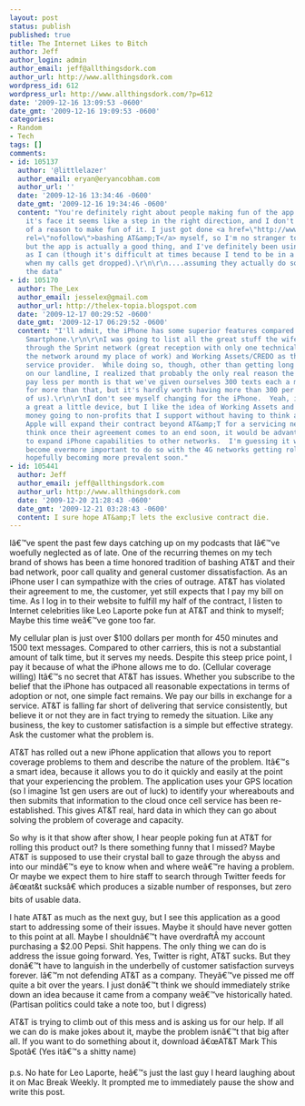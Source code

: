 ```yaml
---
layout: post
status: publish
published: true
title: The Internet Likes to Bitch
author: Jeff
author_login: admin
author_email: jeff@allthingsdork.com
author_url: http://www.allthingsdork.com
wordpress_id: 612
wordpress_url: http://www.allthingsdork.com/?p=612
date: '2009-12-16 13:09:53 -0600'
date_gmt: '2009-12-16 19:09:53 -0600'
categories:
- Random
- Tech
tags: []
comments:
- id: 105137
  author: '@littlelazer'
  author_email: eryan@eryancobham.com
  author_url: ''
  date: '2009-12-16 13:34:46 -0600'
  date_gmt: '2009-12-16 19:34:46 -0600'
  content: "You're definitely right about people making fun of the app. At least on
    it's face it seems like a step in the right direction, and I don't see that much
    of a reason to make fun of it. I just got done <a href=\"http://www.eryancobham.com/6873n\"
    rel=\"nofollow\">bashing AT&amp;T</a> myself, so I'm no stranger to that,
    but the app is actually a good thing, and I've definitely been using it as much
    as I can (though it's difficult at times because I tend to be in a moving vehicle
    when my calls get dropped).\r\n\r\n....assuming they actually do something with
    the data"
- id: 105170
  author: The_Lex
  author_email: jesselex@gmail.com
  author_url: http://thelex-topia.blogspot.com
  date: '2009-12-17 00:29:52 -0600'
  date_gmt: '2009-12-17 06:29:52 -0600'
  content: "I'll admit, the iPhone has some superior features compared to my Motorola
    Smartphone.\r\n\r\nI was going to list all the great stuff the wife and I get
    through the Sprint network (great reception with only one technical issue, updating
    the network around my place of work) and Working Assets/CREDO as the customer
    service provider.  While doing so, though, other than getting long distance service
    on our landline, I realized that probably the only real reason the wife and I
    pay less per month is that we've given ourselves 300 texts each a month (pay additional
    for more than that, but it's hardly worth having more than 300 per month for each
    of us).\r\n\r\nI don't see myself changing for the iPhone.  Yeah, it looks like
    a great a little device, but I like the idea of Working Assets and some of my
    money going to non-profits that I support without having to think about it.\r\n\r\nHopefully,
    Apple will expand their contract beyond AT&amp;T for a servicing network.  I would
    think once their agreement comes to an end soon, it would be advantageous to Apple
    to expand iPhone capabilities to other networks.  I'm guessing it will probably
    become evermore important to do so with the 4G networks getting rolled out and
    hopefully becoming more prevalent soon."
- id: 105441
  author: Jeff
  author_email: jeff@allthingsdork.com
  author_url: http://www.allthingsdork.com
  date: '2009-12-20 21:28:43 -0600'
  date_gmt: '2009-12-21 03:28:43 -0600'
  content: I sure hope AT&amp;T lets the exclusive contract die.
---
```

<p>I&acirc;&euro;&trade;ve spent the past few days catching up on my podcasts that I&acirc;&euro;&trade;ve woefully neglected as of late. One of the recurring themes on my tech brand of shows has been a time honored tradition of bashing AT&amp;T and their bad network, poor call quality and general customer dissatisfaction. As an iPhone user I can sympathize with the cries of outrage. AT&amp;T has violated their agreement to me, the customer, yet still expects that I pay my bill on time. As I log in to their website to fulfill my half of the contract, I listen to Internet celebrities like Leo Laporte poke fun at AT&amp;T and think to myself; Maybe this time we&acirc;&euro;&trade;ve gone too far.</p>
<p>My cellular plan is just over $100 dollars per month for 450 minutes and 1500 text messages. Compared to other carriers, this is not a substantial amount of talk time, but it serves my needs. Despite this steep price point, I pay it because of what the iPhone allows me to do. (Cellular coverage willing) It&acirc;&euro;&trade;s no secret that AT&amp;T has issues. Whether you subscribe to the belief that the iPhone has outpaced all reasonable expectations in terms of adoption or not, one simple fact remains. We pay our bills in exchange for a service. AT&amp;T is falling far short of delivering that service consistently, but believe it or not they are in fact trying to remedy the situation. Like any business, the key to customer satisfaction is a simple but effective strategy. Ask the customer what the problem is.</p>
<p>AT&amp;T has rolled out a new iPhone application that allows you to report coverage problems to them and describe the nature of the problem. It&acirc;&euro;&trade;s a smart idea, because it allows you to do it quickly and easily at the point that your experiencing the problem. The application uses your GPS location (so I imagine 1st gen users are out of luck) to identify your whereabouts and then submits that information to the cloud once cell service has been re-established. This gives AT&amp;T real, hard data in which they can go about solving the problem of coverage and capacity.</p>
<p>So why is it that show after show, I hear people poking fun at AT&amp;T for rolling this product out? Is there something funny that I missed? Maybe AT&amp;T is supposed to use their crystal ball to gaze through the abyss and into our mind&acirc;&euro;&trade;s eye to know when and where we&acirc;&euro;&trade;re having a problem. Or maybe we expect them to hire staff to search through Twitter feeds for &acirc;&euro;&oelig;at&amp;t sucks&acirc;&euro; which produces a sizable number of responses, but zero bits of usable data.</p>
<p>I hate AT&amp;T as much as the next guy, but I see this application as a good start to addressing some of their issues. Maybe it should have never gotten to this point at all. Maybe I shouldn&acirc;&euro;&trade;t have overdraft&Acirc;&nbsp;my account purchasing a $2.00 Pepsi. Shit happens. The only thing we can do is address the issue going forward. Yes, Twitter is right, AT&amp;T sucks. But they don&acirc;&euro;&trade;t have to languish in the underbelly of customer satisfaction surveys forever. I&acirc;&euro;&trade;m not defending AT&amp;T as a company. They&acirc;&euro;&trade;ve pissed me off quite a bit over the years. I just don&acirc;&euro;&trade;t think we should immediately strike down an idea because it came from a company we&acirc;&euro;&trade;ve historically hated. (Partisan politics could take a note too, but I digress)</p>
<p>AT&amp;T is trying to climb out of this mess and is asking us for our help. If all we can do is make jokes about it, maybe the problem isn&acirc;&euro;&trade;t that big after all. If you want to do something about it, download &acirc;&euro;&oelig;AT&amp;T Mark This Spot&acirc;&euro; (Yes it&acirc;&euro;&trade;s a shitty name)</p>
<p>p.s. No hate for Leo Laporte, he&acirc;&euro;&trade;s just the last guy I heard laughing about it on Mac Break Weekly. It prompted me to immediately pause the show and write this post.</p>

